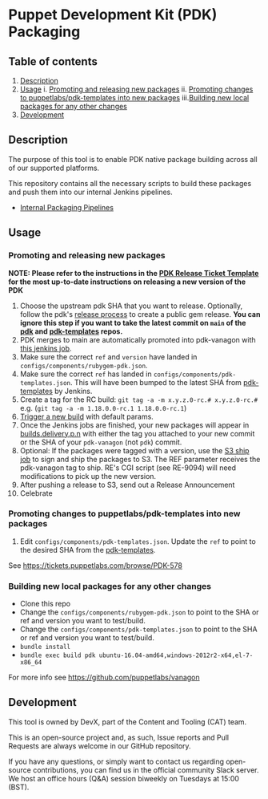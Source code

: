# Puppet Development Kit (PDK) Packaging

## Table of contents

1.  [Description](#description)
2.  [Usage](#usage)
    i.  [Promoting and releasing new packages](#promoting-and-releasing-new-packages)
    ii. [Promoting changes to puppetlabs/pdk-templates into new packages](#promoting-changes-to-puppetlabspdk-templates-into-new-packages)
    iii.[Building new local packages for any other changes](#building-new-local-packages-for-any-other-changes)
3.  [Development](#development)


## Description

The purpose of this tool is to enable PDK native package building across all of our supported platforms. 

This repository contains all the necessary scripts to build these packages and push them into our internal Jenkins pipelines.

* [Internal Packaging Pipelines](https://jenkins-master-prod-1.delivery.puppetlabs.net/view/PDK/)

## Usage
### Promoting and releasing new packages

**NOTE: Please refer to the instructions in the [PDK Release Ticket Template](https://github.com/puppetlabs/winston/#pdk-release-tickets) for the most up-to-date instructions on releasing a new version of the PDK**

1. Choose the upstream pdk SHA that you want to release. Optionally, follow the pdk's [release process](https://github.com/puppetlabs/pdk/blob/main/CONTRIBUTING.md#release-process) to create a public gem release. **You can ignore this step if you want to take the latest commit on `main` of the [pdk](https://github.com/puppetlabs/pdk) and [pdk-templates](https://github.com/puppetlabs/pdk-templates) repos.**
2. PDK merges to main are automatically promoted into pdk-vanagon with [this jenkins job](https://jenkins-master-prod-1.delivery.puppetlabs.net/view/PDK/job/platform_pdk-vanagon-promotion_pdk-van-promote_master/).
3. Make sure the correct `ref` and `version` have landed in `configs/components/rubygem-pdk.json`.
4. Make sure the correct `ref` has landed in `configs/components/pdk-templates.json`. This will have been bumped to the latest SHA from [pdk-templates](https://github.com/puppetlabs/pdk-templates) by Jenkins.
5. Create a tag for the RC build: `git tag -a -m x.y.z.0-rc.# x.y.z.0-rc.#` e.g. (`git tag -a -m 1.18.0.0-rc.1 1.18.0.0-rc.1`)
6. [Trigger a new build](https://jenkins-master-prod-1.delivery.puppetlabs.net/view/PDK/job/platform_pdk_pdk-van-init_master/build?delay=0sec) with default params.
7. Once the Jenkins jobs are finished, your new packages will appear in [builds.delivery.p.n](http://builds.delivery.puppetlabs.net/pdk/) with either the tag you attached to your new commit or the SHA of your `pdk-vanagon` (not `pdk`) commit.
8. Optional: If the packages were tagged with a version, use the [S3 ship job](http://jenkins-compose.delivery.puppetlabs.net/job/puppetlabs-pdk_s3-ship/) to sign and ship the packages to S3. The REF parameter receives the pdk-vanagon tag to ship. RE's CGI script (see RE-9094) will need modifications to pick up the new version.
9. After pushing a release to S3, send out a Release Announcement
10. Celebrate

### Promoting changes to puppetlabs/pdk-templates into new packages

1. Edit `configs/components/pdk-templates.json`. Update the `ref` to point to the desired SHA from the [pdk-templates](https://github.com/puppetlabs/pdk-templates).

See https://tickets.puppetlabs.com/browse/PDK-578

### Building new local packages for any other changes

* Clone this repo
* Change the `configs/components/rubygem-pdk.json` to point to the SHA or ref and version you want to test/build.
* Change the `configs/components/pdk-templates.json` to point to the SHA or ref and version you want to test/build.
* `bundle install`
* `bundle exec build pdk ubuntu-16.04-amd64,windows-2012r2-x64,el-7-x86_64`

For more info see https://github.com/puppetlabs/vanagon

## Development

This tool is owned by DevX, part of the Content and Tooling (CAT) team.

This is an open-source project and, as such, Issue reports and Pull Requests are always welcome in our GitHub repository.

If you have any questions, or simply want to contact us regarding open-source contributions, you can find us in the official community Slack server. We host an office hours (Q&A) session biweekly on Tuesdays at 15:00 (BST).
